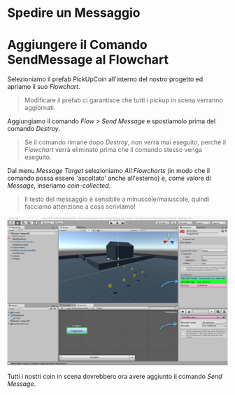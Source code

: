# Spedire un Messaggio

# Aggiungere il Comando SendMessage al Flowchart

Selezioniamo il prefab PickUpCoin all'interno del nostro progetto ed apriamo il suo _Flowchart_.

> Modificare il prefab ci garantisce che tutti i pickup in scena verranno aggiornati.

Aggiungiamo il comando _Flow > Send Message_ e spostiamolo prima del comando _Destroy_.

> Se il comando rimane dopo _Destroy_, non verrà mai eseguito, perché il _Flowchart_ verrà eliminato prima che il comando stesso venga eseguito.

Dal menu _Message Target_ selezioniamo _All Flowcharts_ (in modo che il comando possa essere 'ascoltato' anche all'esterno) e, come valore di _Message_, inseriamo _coin-collected_.

> Il testo del messaggio è sensibile a minuscole/maiuscole, quindi facciamo attenzione a cosa scriviamo!

![Spedire il Messaggio](../../images/lesson03/pic01_send_message.png "Spedire il Messaggio")

Tutti i nostri coin in scena dovrebbero ora avere aggiunto il comando _Send Message_.